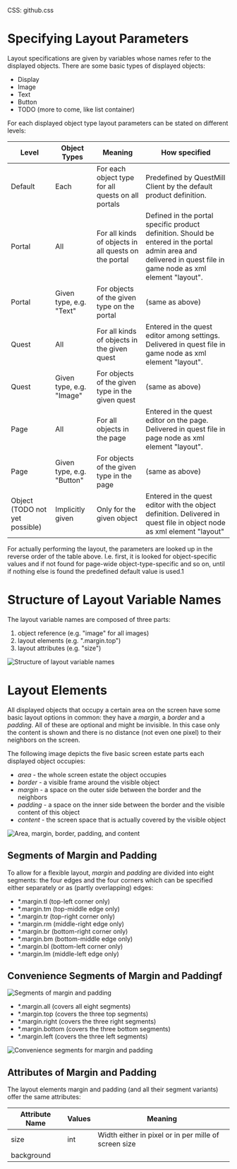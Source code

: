 CSS: github.css

# Specifying Layout Parameters #

Layout specifications are given by variables whose names refer to the displayed objects. There are some basic types of displayed objects:

* Display
* Image
* Text
* Button
* TODO (more to come, like list container)

For each displayed object type layout parameters can be stated on different levels:

| Level | Object Types | Meaning | How specified | 
|  ------ |------ |------ |------ |
| Default | Each | For each object type for all quests on all portals | Predefined by QuestMill  Client by the default product definition. | 
| Portal | All | For all kinds of objects in all quests on the portal |  Defined in the portal specific product definition. Should be entered in the portal admin area and delivered in quest file in game node as xml element  "layout". | 
| Portal | Given type, e.g. "Text" | For objects of the given type on the portal | (same as above) | 
| Quest |All | For all kinds of objects in the given quest |  Entered in the quest editor among settings. Delivered in quest file in game node as xml element  "layout".|
| Quest |Given type, e.g. "Image" |  For objects of the given type in the given quest  |(same as above) |
| Page | All | For all objects in the page |  Entered in the quest editor on the page. Delivered in quest file in page node as xml element "layout".|
| Page | Given type, e.g. "Button"  |  For objects of the given type in the page | (same as above)  |
| Object  (TODO not yet possible) | Implicitly given | Only for the given object |   Entered in the quest editor with the object definition. Delivered in quest file in object node as xml element "layout"|  

For actually performing the layout, the parameters are looked up in the reverse order of the table above. I.e. first, it is looked for object-specific values and if not found for page-wide object-type-specific and so on, until if nothing else is found the predefined default value is used.1


# Structure of Layout Variable Names #

The layout variable names are composed of three parts:

1. object reference (e.g. "image" for all images)
2. layout elements (e.g. ".margin.top")
3. layout attributes (e.g. "size")

![Structure of layout variable names](images/layoutOptionNames.jpg)

# Layout Elements #

All displayed objects that occupy a certain area on the screen have some basic layout options in common: they have a *margin*, a *border* and a *padding*. All of these are optional and might be invisible. In this case only the content is shown and there is no distance (not even one pixel) to their neighbors on the screen.

The following image depicts the five basic screen estate parts each displayed object occupies:

* *area* - the whole screen estate the object occupies
* *border* - a visible frame around the visible object
* *margin* - a space on the outer side between the border and the neighbors
* *padding* - a space on the inner side between the border and the visible content of this object
* *content* - the screen space that is actually covered by the visible object

![Area, margin, border, padding, and content](images/marginBorderPadding.jpg)

## Segments of Margin and Padding

To allow for a flexible layout, *margin* and *padding* are divided into eight segments: the four edges and the four corners which can be specified either separately or  as (partly overlapping) edges:

* *.margin.tl (top-left corner only)
* *.margin.tm (top-middle edge only)
* *.margin.tr (top-right corner only)
* *.margin.rm (middle-right edge only)
* *.margin.br (bottom-right corner only)
* *.margin.bm (bottom-middle edge only)
* *.margin.bl (bottom-left corner only)
* *.margin.lm (middle-left edge only)

## Convenience Segments of Margin and Paddingf

![Segments of margin and *padding*](images/margins.jpg)

* *.margin.all (covers all eight segments)
* *.margin.top (covers the three top segments)
* *.margin.right (covers the three right segments)
* *.margin.bottom (covers the three bottom segments)
* *.margin.left (covers the three left segments)

![Convenience segments for margin and padding](images/marginsConvenience.jpg)

## Attributes of Margin and Padding ##

The layout elements margin and padding (and all their segment variants) offer the same attributes:

| Attribute Name | Values | Meaning |  
|  ------	| ------	| ------	|  
| size | int | Width either in pixel or in per mille of screen size |  
| background | 
